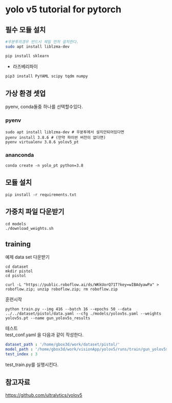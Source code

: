 # yolo v5 tutorial for pytorch

## 필수 모듈 설치 

```sh
#우분투의경우 반드시 제일 먼저 설치한다.
sudo apt install liblzma-dev

pip install sklearn

```

* 라즈베리파이  
```sh
pip3 install PyYAML scipy tqdm numpy

```


## 가상 환경 셋업

pyenv, conda둘중 하나를 선택할수있다.
### pyenv 
```
sudo apt install liblzma-dev # 우분투에서 설치안되어있다면
pyenv install 3.8.6 # (만약 파이썬 버전이 없다면)
pyenv virtualenv 3.8.6 yolov5_pt

```

### ananconda
```
conda create -n yolo_pt python=3.8
```

## 모듈 설치 
```
pip install -r requirements.txt
```

## 가중치 파일 다운받기
```
cd models
./download_weights.sh
```


## training 

예제 data set 다운받기 
```
cd dataset
mkdir pistol
cd pistol

curl -L "https://public.roboflow.ai/ds/WKkUorQ71T?key=wIBAdyawPa" > roboflow.zip; unzip roboflow.zip; rm roboflow.zip
```

훈련시작
```
python train.py --img 416 --batch 16 --epochs 50 --data ../../dataset/pistol/data.yaml --cfg ./models/yolov5s.yaml --weights yolov5s.pt --name gun_yolov5s_results
```

테스트  
test_conf.yaml 을 다음과 같이 작성한다.
```yaml
dataset_path : '/home/gbox3d/work/dataset/pistol/'
model_path : '/home/gbox3d/work/visionApp/yolov5/runs/train/gun_yolov5s_results/weights/best.pt'
test_index : 3
```
test_train.py를 실행시킨다.


## 참고자료
https://github.com/ultralytics/yolov5 
